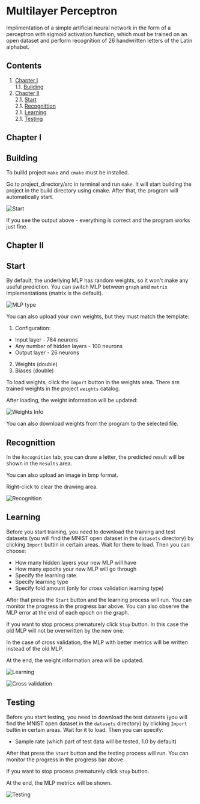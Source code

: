 # Multilayer Perceptron

Implimentation of a simple artificial neural network in the form of a perceptron with sigmoid activation function, which must be trained on an open dataset and perform recognition of 26 handwritten letters of the Latin alphabet.

## Contents

1. [Chapter I](#chapter-i) \
   1.1. [Building](#building)
2. [Chapter II](#chapter-ii) \
   2.1. [Start](#start) \
   2.1. [Recognittion](#recognittion) \
   2.1. [Learning](#learning) \
   2.1. [Testing](#testing)


## Chapter I

## Building

To builld project `make` and `cmake` must be installed. 

Go to project_directory/src in terminal and run `make`. It will start building the project in the build directory using cmake. After that, the program will automatically start.


![Start](misc/images/start.png)

If you see the output above - everything is correct and the program works just fine.

## Chapter II

## Start
By default, the underlying MLP has random weights, so it won't make any useful prediction. You can switch MLP between `graph` and `matrix` implementations (matrix is the default).


![MLP type](misc/images/mlp_type.png)

You can also upload your own weights, but they must match the template:
   1. Configuration: 
   - Input layer - 784 neurons
   - Any number of hidden layers - 100 neurons
   - Output layer - 26 neurons
   2. Weights (double)
   3. Biases (double)

To load weights, click the `Import` button in the weights area. There are trained weights in the project `weights` catalog.

After loading, the weight information will be updated:

![Weights Info](misc/images/weights_info.png)

You can also download weights from the program to the selected file.

## Recognittion

In the `Recognition` tab, you can draw a letter, the predicted result will be shown in the `Results` area.

You can also upload an image in bmp format.

Right-click to clear the drawing area.

![Recognition](misc/images/recognition.gif)



## Learning

Before you start training, you need to download the training and test datasets (you will find the MNIST open dataset in the `datasets` directory) by clicking `Import` buttin in certain areas. Wait for them to load.
Then you can choose: 
 - How many hidden layers your new MLP will have
 - How many epochs your new MLP will go through
 - Specify the learning rate.
 - Specify learning type
 - Specify fold amount (only for cross validation learning type)

After that press the `Start` button and the learning process will run. You can monitor the progress in the progress bar above. You can also observe the MLP error at the end of each epoch on the graph.

If you want to stop process prematurely click `Stop` button. In this case the old MLP will not be overwritten by the new one.

In the case of cross validation, the MLP with better metrics will be written instead of the old MLP.

At the end, the weight information area will be updated. 

![Learning](misc/images/learning.png)

![Cross validation](misc/images/CrossValidation.gif)

## Testing

Before you start testing, you need to download the  test datasets (you will find the MNIST open dataset in the `datasets` directory) by clicking `Import` buttin in certain areas. Wait for it to load.
Then you can specify: 
 - Sample rate (which part of test data will be tested, 1.0 by default)

After that press the `Start` button and the testing process will run. You can monitor the progress in the progress bar above.

If you want to stop process prematurely click `Stop` button. 

At the end, the MLP metricx will be shown.

![Testing](misc/images/testing.png)

